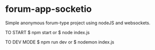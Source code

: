 # forum-app-socketio
Simple anonymous forum-type project using nodeJS and websockets.

TO START
$ npm start
or
$ node index.js

TO DEV MODE
$ npm run dev
or
$ nodemon index.js
